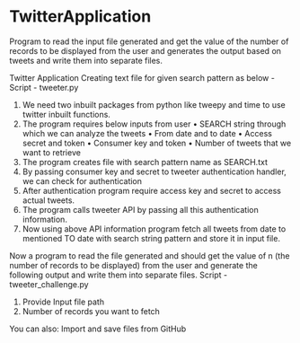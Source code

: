 # TwitterApplication
Program to read the input file generated and get the value of the number of records to be displayed from the user and generates the output based on tweets and write them into separate files.

Twitter Application
Creating text file for given search pattern as below -
Script - tweeter.py
1. We need two inbuilt packages from python like tweepy and time
to use twitter inbuilt functions.
2. The program requires below inputs from user
• SEARCH string through which we can analyze the tweets
• From date and to date
• Access secret and token
• Consumer key and token
• Number of tweets that we want to retrieve
3. The program creates file with search pattern name as
SEARCH.txt
4. By passing consumer key and secret to tweeter authentication
handler, we can check for authentication
5. After authentication program require access key and secret to
access actual tweets.
6. The program calls tweeter API by passing all this authentication
information.
7. Now using above API information program fetch all tweets from
date to mentioned TO date with search string pattern and store
it in input file.

Now a program to read the file generated and should get the value of n
(the number of records to be displayed) from the user and generate the
following output and write them into separate files.
Script - tweeter_challenge.py
1. Provide Input file path
2. Number of records you want to fetch

You can also:
Import and save files from GitHub
